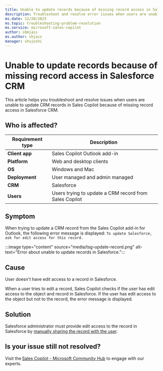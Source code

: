 ```yaml
---
title: Unable to update records because of missing record access in Salesforce CRM
description: Troubleshoot and resolve error issues when users are unable to update CRM records in Sales Copilot because of missing record access in Salesforce CRM.
ms.date: 12/20/2023
ms.topic: troubleshooting-problem-resolution
ms.service: microsoft-sales-copilot
author: sbmjais
ms.author: shjais
manager: shujoshi
---
```


# Unable to update records because of missing record access in Salesforce CRM

This article helps you troubleshoot and resolve issues when users are unable to update CRM records in Sales Copilot because of missing record access in Salesforce CRM.

## Who is affected?

| Requirement type |Description  |
|---------|---------|
|**Client app**     |  Sales Copilot Outlook add-in        |
|**Platform**     | Web and desktop clients         |
|**OS**     | Windows and Mac         |
|**Deployment**     | User managed and admin managed       |
|**CRM**     | Salesforce      |
|**Users**     | Users trying to update a CRM record from Sales Copilot |

## Symptom

When trying to update a CRM record from the Sales Copilot add-in for Outlook, the following error message is displayed: `To update Salesforce, ask for edit access for this record.`

:::image type="content" source="media/tsg-update-record.png" alt-text="Error about unable to update records in Salesforce.":::

## Cause

User doesn't have edit access to a record in Salesforce.

When a user tries to edit a record, Sales Copilot checks if the user has edit access to the object and record in Salesforce. If the user has edit access to the object but not to the record, the error message is displayed.

## Solution

Salesforce administrator must provide edit access to the record in Salesforce by [manually sharing the record with the user](https://help.salesforce.com/s/articleView?id=sf.granting_access_to_records.htm&type=5).

## Is your issue still not resolved?

Visit the [Sales Copilot - Microsoft Community Hub](https://techcommunity.microsoft.com/t5/viva-sales/bd-p/VivaSales) to engage with our experts.